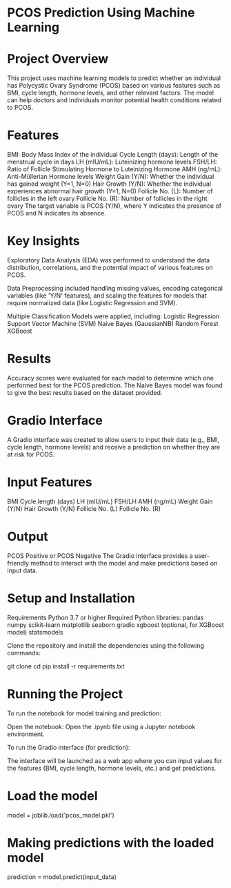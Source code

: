 # PCOS Prediction Using Machine Learning

# Project Overview
This project uses machine learning models to predict whether an individual has Polycystic Ovary Syndrome (PCOS) based on various features such as BMI, cycle length, hormone levels, and other relevant factors. The model can help doctors and individuals monitor potential health conditions related to PCOS.

# Features
BMI: Body Mass Index of the individual
Cycle Length (days): Length of the menstrual cycle in days
LH (mIU/mL): Luteinizing hormone levels
FSH/LH: Ratio of Follicle Stimulating Hormone to Luteinizing Hormone
AMH (ng/mL): Anti-Müllerian Hormone levels
Weight Gain (Y/N): Whether the individual has gained weight (Y=1, N=0)
Hair Growth (Y/N): Whether the individual experiences abnormal hair growth (Y=1, N=0)
Follicle No. (L): Number of follicles in the left ovary
Follicle No. (R): Number of follicles in the right ovary
The target variable is PCOS (Y/N), where Y indicates the presence of PCOS and N indicates its absence.

# Key Insights
Exploratory Data Analysis (EDA) was performed to understand the data distribution, correlations, and the potential impact of various features on PCOS.

Data Preprocessing included handling missing values, encoding categorical variables (like 'Y/N' features), and scaling the features for models that require normalized data (like Logistic Regression and SVM).

Multiple Classification Models were applied, including:
Logistic Regression
Support Vector Machine (SVM)
Naive Bayes (GaussianNB)
Random Forest
XGBoost

# Results
Accuracy scores were evaluated for each model to determine which one performed best for the PCOS prediction.
The Naive Bayes model was found to give the best results based on the dataset provided.

# Gradio Interface
A Gradio interface was created to allow users to input their data (e.g., BMI, cycle length, hormone levels) and receive a prediction on whether they are at risk for PCOS.

# Input Features
BMI
Cycle length (days)
LH (mIU/mL)
FSH/LH
AMH (ng/mL)
Weight Gain (Y/N)
Hair Growth (Y/N)
Follicle No. (L)
Follicle No. (R)

# Output
PCOS Positive or PCOS Negative
The Gradio interface provides a user-friendly method to interact with the model and make predictions based on input data.

# Setup and Installation
Requirements
Python 3.7 or higher
Required Python libraries:
pandas
numpy
scikit-learn
matplotlib
seaborn
gradio
xgboost (optional, for XGBoost model)
statsmodels

Clone the repository and install the dependencies using the following commands:

git clone <repository-url>
cd <project-directory>
pip install -r requirements.txt

# Running the Project
To run the notebook for model training and prediction:

Open the notebook:
Open the .ipynb file using a Jupyter notebook environment.

To run the Gradio interface (for prediction):

The interface will be launched as a web app where you can input values for the features (BMI, cycle length, hormone levels, etc.) and get predictions.

# Load the model
model = joblib.load('pcos_model.pkl')

# Making predictions with the loaded model
prediction = model.predict(input_data)

